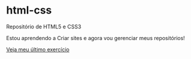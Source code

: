 # html-css
Repositório de HTML5 e CSS3 

Estou aprendendo a Criar sites e agora vou gerenciar meus repositórios!

<a href="https://liebertydev.github.io/html-css/exercícios/ex023/tabela002.html">Veja meu último exercício</a>